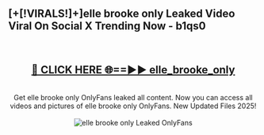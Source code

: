 <h2>[+[!VIRALS!]+]elle brooke only Leaked Video Viral On Social X Trending Now - b1qs0</h2>
<br>
<div align="center">
<h2><a href="https://libra.edu.pl?elle_brooke_only" rel="nofollow">🔴 CLICK HERE 🌐==►► elle_brooke_only</a></h2>
<br>
Get elle brooke only OnlyFans leaked all content. Now you can access all videos and pictures of elle brooke only OnlyFans. New Updated Files 2025!
<br>
<br>
<a href="https://libra.edu.pl?elle_brooke_only" rel="nofollow" data-target="animated-image.originalLink"><img src="https://i.ibb.co.com/WyWwxjT/player-gif2.gif" alt="elle brooke only Leaked OnlyFans" style="max-width: 100%; display: inline-block;" data-target="animated-image.originalImage"></a>
</div>
<br>